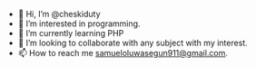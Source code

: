 - 👋 Hi, I’m @cheskiduty
- 👀 I’m interested in programming.
- 🌱 I’m currently learning PHP
- 💞️ I’m looking to collaborate with any subject with my interest.
- 📫 How to reach me samueloluwasegun911@gmail.com.

<!---
cheskiduty/cheskiduty is a ✨ special ✨ repository because its `README.md` (this file) appears on your GitHub profile.
You can click the Preview link to take a look at your changes.
--->
